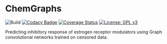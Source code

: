 # ChemGraphs
![Build](https://img.shields.io/travis/alejogiley/chemgraphs.svg)
[![Codacy Badge](https://app.codacy.com/project/badge/Grade/a968993d062d479b8984e06017ebe950)](https://www.codacy.com/gh/alejogiley/ChemGraphs/dashboard?utm_source=github.com&amp;utm_medium=referral&amp;utm_content=alejogiley/ChemGraphs&amp;utm_campaign=Badge_Grade)
[![Coverage Status](https://coveralls.io/repos/github/alejogiley/ChemGraphs/badge.svg?branch=prototype)](https://coveralls.io/github/alejogiley/ChemGraphs?branch=prototype)
[![License: GPL v3](https://img.shields.io/badge/License-GPLv3-blue.svg)](https://www.gnu.org/licenses/gpl-3.0)

Predicting inhibitory response of estrogen receptor modulators using Graph convolutional networks trained on censored data.
